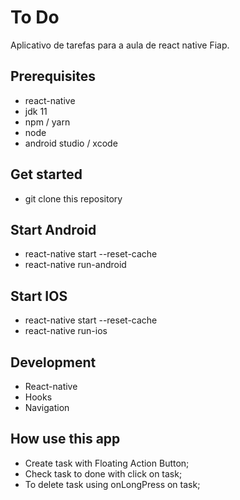 # To Do

Aplicativo de tarefas para a aula de react native Fiap.

## Prerequisites
- react-native
- jdk 11
- npm / yarn
- node
- android studio / xcode

## Get started
- git clone this repository

## Start Android
- react-native start --reset-cache
- react-native run-android


## Start IOS
- react-native start --reset-cache
- react-native run-ios

## Development
- React-native
- Hooks
- Navigation

## How use this app
- Create task with Floating Action Button;
- Check task to done with click on task;
- To delete task using onLongPress on task; 